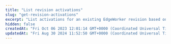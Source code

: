 ```yaml
---
title: "List revision activations"
slug: "get-revision-activations"
excerpt: "List activations for an existing EdgeWorker revision based on the EdgeWorker's ID. To learn more about Flexible Composition, refer to the [EdgeWorkers guide](doc:flexible-composition)."
hidden: false
createdAt: "Fri Oct 06 2023 12:01:14 GMT+0000 (Coordinated Universal Time)"
updatedAt: "Fri Aug 30 2024 11:52:50 GMT+0000 (Coordinated Universal Time)"
---
```

